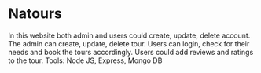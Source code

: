 # Natours
In this website both admin and users could create, update, delete account. The admin can create, update, delete tour. Users can login, check for their needs and book the tours accordingly. Users could add reviews and ratings to the tour.
Tools: Node JS, Express, Mongo DB

